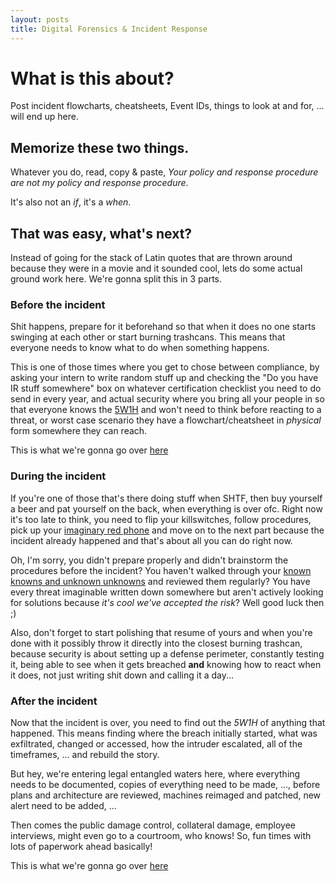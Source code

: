 ```yaml
---
layout: posts
title: Digital Forensics & Incident Response
---
```


# What is this about?
Post incident flowcharts, cheatsheets, Event IDs, things to look at and for, ... will end up here.

## Memorize these two things.
Whatever you do, read, copy & paste, *Your policy and response procedure are not my policy and response procedure*.

It's also not an *if*, it's a *when*.


## That was easy, what's next?
Instead of going for the stack of Latin quotes that are thrown around because they were in a movie and it sounded cool, lets do some actual ground work here. We're gonna split this in 3 parts.

### Before the incident
Shit happens, prepare for it beforehand so that when it does no one starts swinging at each other or start burning trashcans. This means that everyone needs to know what to do when something happens.

This is one of those times where you get to chose between compliance, by asking your intern to write random stuff up and checking the "Do you have IR stuff somewhere" box on whatever certification checklist you need to do send in every year, and actual security where you bring all your people in so that everyone knows the [5W1H](https://en.wikipedia.org/wiki/Five_Ws) and won't need to think before reacting to a threat, or worst case scenario they have a flowchart/cheatsheet in *physical* form somewhere they can reach.

This is what we're gonna go over [here](./before)

### During the incident
If you're one of those that's there doing stuff when SHTF, then buy yourself a beer and pat yourself on the back, when everything is over ofc. Right now it's too late to think, you need to flip your killswitches, follow procedures, pick up your [imaginary red phone](https://en.wikipedia.org/wiki/Moscow-Washington_hotline) and move on to the next part because the incident already happened and that's about all you can do right now.

Oh, I'm sorry, you didn't prepare properly and didn't brainstorm the procedures before the incident? 
You haven't walked through your [known knowns and unknown unknowns](https://en.wikipedia.org/wiki/There_are_known_knowns) and reviewed them regularly? You have every threat imaginable written down somewhere but aren't actively looking for solutions because *it's cool we've accepted the risk*? Well good luck then ;)

Also, don't forget to start polishing that resume of yours and when you're done with it possibly throw it directly into the closest burning trashcan, because security is about setting up a defense perimeter, constantly testing it, being able to see when it gets breached **and** knowing how to react when it does, not just writing shit down and calling it a day...

### After the incident
Now that the incident is over, you need to find out the *5W1H* of anything that happened. This means finding where the breach initially started, what was exfiltrated, changed or accessed, how the intruder escalated, all of the timeframes, ... and rebuild the story. 

But hey, we're entering legal entangled waters here, where everything needs to be documented, copies of everything need to be made, ..., before plans and architecture are reviewed, machines reimaged and patched, new alert need to be added, ...

Then comes the public damage control, collateral damage, employee interviews, might even go to a courtroom, who knows! So, fun times with lots of paperwork ahead basically!

This is what we're gonna go over [here](./after)
